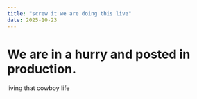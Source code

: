 ```yaml
---
title: "screw it we are doing this live"
date: 2025-10-23
---
```

# We are in a hurry and posted in production. 
living that cowboy life
